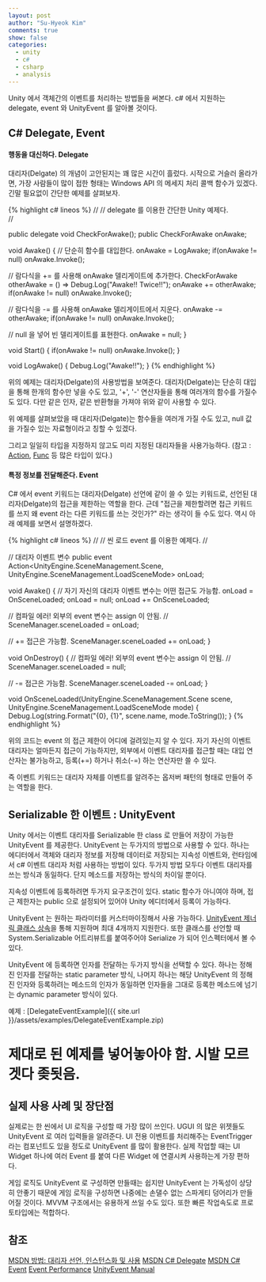 ```yaml
---
layout: post
author: "Su-Hyeok Kim"
comments: true
show: false
categories:
  - unity
  - c#
  - csharp
  - analysis
---
```


Unity 에서 객체간의 이벤트를 처리하는 방법들을 써본다. c# 에서 지원하는 delegate, event 와 UnityEvent 를 알아볼 것이다.

## C# Delegate, Event

#### 행동을 대신하다. Delegate

대리자(Delgate) 의 개념이 고안된지는 꽤 많은 시간이 흘렀다. 시작으로 거슬러 올라가면, 가장 사람들이 많이 접한 형태는 Windows API 의 메세지 처리 콜백 함수가 있겠다. 긴말 필요없이 간단한 예제를 살펴보자.

{% highlight c# lineos %}
//
// delegate 를 이용한 간단한 Unity 예제다.  
//

public delegate void CheckForAwake();
public CheckForAwake onAwake;

void Awake()
{
  // 단순히 함수를 대입한다.
  onAwake = LogAwake;
  if(onAwake != null) onAwake.Invoke();

  // 람다식을 += 를 사용해 onAwake 델리게이트에 추가한다.
  CheckForAwake otherAwake = () => Debug.Log("Awake!! Twice!!");
  onAwake += otherAwake;
  if(onAwake != null) onAwake.Invoke();

  // 람다식을 -= 를 사용해 onAwake 델리게이트에서 지운다.
  onAwake -= otherAwake;
  if(onAwake != null) onAwake.Invoke();

  // null 을 넣어 빈 델리게이트를 표현한다.
  onAwake = null;
}

void Start()
{
  if(onAwake != null) onAwake.Invoke();
}

void LogAwake()
{
  Debug.Log("Awake!!");
}
{% endhighlight %}

위의 예제는 대리자(Delgate)의 사용방법을 보여준다. 대리자(Delgate)는 단순히 대입을 통해 한개의 함수만 넣을 수도 있고, '+', '-' 연산자들을 통해 여러개의 함수를 가질수도 있다. 다만 같은 인자, 같은 반환형을 가져야 위와 같이 사용할 수 있다.

위 예제를 살펴보았을 때 대리자(Delgate)는 함수들을 여러개 가질 수도 있고, null 값을 가질수 있는 자료형이라고 칭할 수 있겠다.

그리고 일일히 타입을 지정하지 않고도 미리 지정된 대리자들을 사용가능하다. (참고 : [Action](https://msdn.microsoft.com/ko-kr/library/018hxwa8.aspx), [Func](https://msdn.microsoft.com/ko-kr/library/bb549151.aspx) 등 많은 타입이 있다.)

#### 특정 정보를 전달해준다. Event

C# 에서 event 키워드는 대리자(Delgate) 선언에 같이 쓸 수 있는 키워드로, 선언된 대리자(Delgate)의 접근을 제한하는 역할을 한다. 근데 "접근을 제한할려면 접근 키워드를 쓰지 왜 event 라는 다른 키워드를 쓰는 것인가?" 라는 생각이 들 수도 있다. 역시 아래 예제를 보면서 설명하겠다.

{% highlight c# lineos %}
//
// 씬 로드 event 를 이용한 예제다.
//

// 대리자 이벤트 변수
public event Action<UnityEngine.SceneManagement.Scene, UnityEngine.SceneManagement.LoadSceneMode> onLoad;

void Awake()
{
  // 자기 자신의 대리자 이벤트 변수는 어떤 접근도 가능함.
  onLoad = OnSceneLoaded;
  onLoad = null;
  onLoad += OnSceneLoaded;

  // 컴파일 에러! 외부의 event 변수는 assign 이 안됨.
  // SceneManager.sceneLoaded = onLoad;

  // += 접근은 가능함.
  SceneManager.sceneLoaded += onLoad;
}

void OnDestroy()
{
  // 컴파일 에러! 외부의 event 변수는 assign 이 안됨.
  // SceneManager.sceneLoaded = null;

  // -= 접근은 가능함.
  SceneManager.sceneLoaded -= onLoad;
}

void OnSceneLoaded(UnityEngine.SceneManagement.Scene scene, UnityEngine.SceneManagement.LoadSceneMode mode)
{
  Debug.Log(string.Format("{0}, {1}", scene.name, mode.ToString());
}
{% endhighlight %}

위의 코드는 event 의 접근 제한이 어디에 걸려있는지 알 수 있다. 자기 자신의 이벤트 대리자는 얼마든지 접근이 가능하지만, 외부에서 이벤트 대리자를 접근할 때는 대입 연산자는 불가능하고, 등록(+=) 하거나 취소(-=) 하는 연산자만 쓸 수 있다.

즉 이벤트 키워드는 대리자 자체를 이벤트를 알려주는 옵저버 패턴의 형태로 만들어 주는 역할을 한다.

## Serializable 한 이벤트 : UnityEvent

Unity 에서는 이벤트 대리자를 Serializable 한 class 로 만들어 저장이 가능한 UnityEvent 를 제공한다. UnityEvent 는 두가지의 방법으로 사용할 수 있다. 하나는 에디터에서 객체와 대리자 정보를 저장해 데이터로 저장되는 지속성 이벤트와, 런타임에서 c# 이벤트 대리자 처럼 사용하는 방법이 있다. 두가지 방법 모두다 이벤트 대리자를 쓰는 방식과 동일하다. 단지 메소드를 저장하는 방식의 차이일 뿐이다.

지속성 이벤트에 등록하려면 두가지 요구조건이 있다. static 함수가 아니여야 하며, 접근 제한자는 public 으로 설정되어 있어야 Unity 에디터에서 등록이 가능하다.

UnityEvent 는 원하는 파라미터를 커스터마이징해서 사용 가능하다. [UnityEvent 제너릭 클래스 상속](https://docs.unity3d.com/ScriptReference/Events.UnityEvent_1.html)을 통해 지원하며 최대 4개까지 지원한다. 또한 클래스를 선언할 때 System.Serializable 어트리뷰트를 붙여주어야 Serialize 가 되어 인스펙터에서 볼 수 있다.

UnityEvent 에 등록하면 인자를 전달하는 두가지 방식을 선택할 수 있다. 하나는 정해진 인자를 전달하는 static parameter 방식, 나머지 하나는 해당 UnityEvent 의 정해진 인자와 등록하려는 메소드의 인자가 동일하면 인자들을 그대로 등록한 메소드에 넘기는 dynamic parameter 방식이 있다.

예제 : [DelegateEventExample]({{ site.url }}/assets/examples/DelegateEventExample.zip)

# 제대로 된 예제를 넣어놓아야 함. 시발 모르겟다 좆됫음.

## 실제 사용 사례 및 장단점

실제로는 한 씬에서 UI 로직을 구성할 때 가장 많이 쓰인다. UGUI 의 많은 위젯들도 UnityEvent 로 여러 입력들을 알려준다. UI 전용 이벤트를 처리해주는 EventTrigger 라는 컴포넌트도 있을 정도로 UnityEvent 를 많이 활용한다. 실제 작업할 때는 UI Widget 하나에 여러 Event 를 붙여 다른 Widget 에 연결시켜 사용하는게 가장 편하다.

게임 로직도 UnityEvent 로 구성하면 만들때는 쉽지만 UnityEvent 는 가독성이 상당히 안좋기 때문에 게임 로직을 구성하면 나중에는 손댈수 없는 스파게티 덩어리가 만들어질 것이다. MVVM 구조에서는 유용하게 쓰일 수도 있다. 또한 빠른 작업속도로 프로토타입에는 적합하다.

## 참조

[MSDN 방법: 대리자 선언, 인스턴스화 및 사용](https://msdn.microsoft.com/ko-kr/library/ms173176.aspx)
[MSDN C# Delegate](https://msdn.microsoft.com/ko-kr/library/ms173172.aspx)
[MSDN C# Event](https://msdn.microsoft.com/ko-kr/library/awbftdfh.aspx)
[Event Performance](http://jacksondunstan.com/articles/3335)
[UnityEvent Manual](https://docs.unity3d.com/kr/current/Manual/UnityEvents.html)
